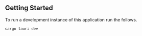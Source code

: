 ## Getting Started

To run a development instance of this application run the follows.
```bash
cargo tauri dev
```
